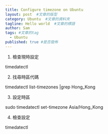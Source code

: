 ```yaml
---
title: Configure timezone on Ubuntu
layout: post  #文章的版型
category: Ubuntu  #文章的資料夾
tagline: Hello world  #文章的標語
author: Sam
tags: #文章的tag
  - Ubuntu
published: true #是否發佈
---
```


1. 檢查現時設定

timedatectl

2. 找尋時區代碼

timedatectl list-timezones |grep Hong_Kong

3. 設定時區

sudo timedatectl set-timezone Asia/Hong_Kong

4. 檢查設定

timedatectl